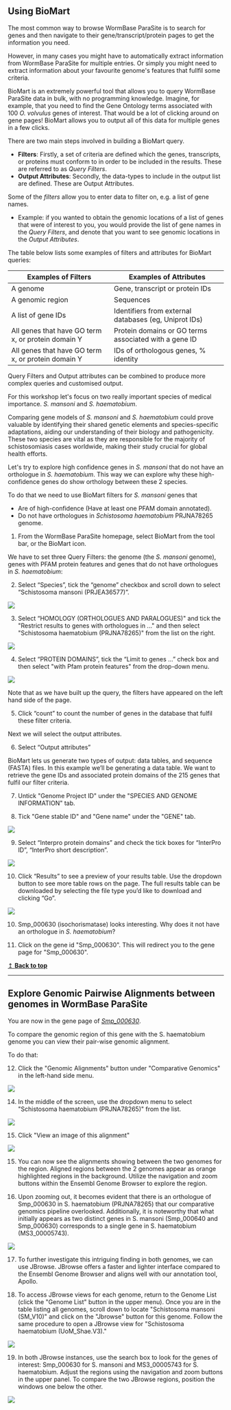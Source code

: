 ## Using BioMart 

The most common way to browse WormBase ParaSite is to search for genes and then navigate to their gene/transcript/protein pages to get the information you need.

However, in many cases you might have to automatically extract information from WormBase ParaSite for multiple entries. Or simply you might need to extract information about your favourite genome's features that fullfil some criteria.

BioMart is an extremely powerful tool that allows you to query WormBase ParaSite data in bulk, with no programming knowledge. Imagine, for example, that you need to find the Gene Ontology terms associated with 100 _O. volvulus_ genes of interest. That would be a lot of clicking around on gene pages! BioMart allows you to output all of this data for multiple genes in a few clicks.

There are two main steps involved in building a BioMart query.
- **Filters**: Firstly, a set of criteria are defined which the genes, transcripts, or proteins must conform to in order to be included in the results. These are referred to as *Query Filters*. 
- **Output Attributes**: Secondly, the data-types to include in the output list are defined. These are Output Attributes.

Some of the *filters* allow you to enter data to filter on, e.g. a list of gene names.

- Example: if you wanted to obtain the genomic locations of a list of genes that were of interest to you, you would provide the list of gene names in the *Query Filters*, and denote that you want to see genomic locations in the *Output Attributes*.

The table below lists some examples of filters and attributes for BioMart queries:

| Examples  of Filters       | Examples of Attributes           | 
| ------------- |-------------| 
| A genome      | Gene, transcript or protein IDs | 
| A genomic region | Sequences      |
| A list of gene IDs| Identifiers from external databases (eg, Uniprot IDs)      |
| All genes that have GO term x, or protein domain Y| Protein domains or GO terms associated with a gene ID    |
| All genes that have GO term x, or protein domain Y| IDs of orthologous genes, % identity   | 

Query Filters and Output attributes can be combined to produce more complex queries and customised output.

For this workshop let's focus on two really important species of medical importance. _S. mansoni_ and _S. haematobium_.

Comparing gene models of _S. mansoni_ and _S. haematobium_ could prove valuable by identifying their shared genetic elements and species-specific adaptations, aiding our understanding of their biology and pathogenicity. These two species are vital as they are responsible for the majority of schistosomiasis cases worldwide, making their study crucial for global health efforts.

Let's try to explore high confidence genes in _S. mansoni_ that do not have an orthologue in _S. haematobium_. This way we can explore why these high-confidence genes do show orthology between these 2 species.

To do that we need to use BioMart filters for _S. mansoni_ genes that
- Are of high-confidence (Have at least one PFAM domain annotated).
- Do not have orthologues in _Schistosoma haematobium_ PRJNA78265 genome.

1. From the WormBase ParaSite homepage, select BioMart from the tool bar, or the BioMart icon.

We have to set three Query Filters: the genome (the _S. mansoni_ genome), genes with PFAM protein features and genes that do not have orthologues in _S. haematobium_:

2. Select “Species”, tick the “genome” checkbox and scroll down to select “Schistosoma mansoni (PRJEA36577)”.

![](figures/figure_5.2.png)

3. Select “HOMOLOGY (ORTHOLOGUES AND PARALOGUES)" and tick the "Restrict results to genes with orthologues in ..." and then select "Schistosoma haematobium (PRJNA78265)" from the list on the right.

![](figures/figure_5.3.png)

4. Select “PROTEIN DOMAINS”, tick the “Limit to genes ...” check box and then select "with Pfam protein features" from the drop-down menu.

![](figures/figure_5.4.png)

Note that as we have built up the query, the filters have appeared on the left hand side of the page.

5. Click “count” to count the number of genes in the database that fulfil these filter criteria.

Next we will select the output attributes.

6. Select “Output attributes”

BioMart lets us generate two types of output: data tables, and sequence (FASTA) files. In this example we’ll be generating a data table. We want to retrieve the gene IDs and associated protein domains of the 215 genes that fulfil our filter criteria.

7. Untick "Genome Project ID" under the "SPECIES AND GENOME INFORMATION" tab. 

8. Tick "Gene stable ID" and "Gene name" under the "GENE" tab.

![](figures/figure_5.5.png)


9. Select “Interpro protein domains” and check the tick boxes for “InterPro ID”, “InterPro short description”.

![](figures/figure_5.6.png)

10. Click “Results” to see a preview of your results table. Use the dropdown button to see more table rows on the page. The full results table can be downloaded by selecting the file type you’d like to download and clicking “Go”.

![](figures/figure_5.7.png)

10. Smp_000630 (isochorismatase) looks interesting. Why does it not have an orthologue in _S. haematobium_?

11. Click on the gene id "Smp_000630". This will redirect you to the gene page for "Smp_000630".

[↥ **Back to top**](#top)

---
## Explore Genomic Pairwise Alignments between genomes in WormBase ParaSite

You are now in the gene page of [_Smp_000630_](https://parasite.wormbase.org/Schistosoma_mansoni_prjea36577/Gene/Summary?db=core;g=Smp_000630;r=SM_V10_3:36381195-36394370;t=Smp_000630.1).

To compare the genomic region of this gene with the S. haematobium genome you can view their pair-wise genomic alignment.

To do that:

12. Click the "Genomic Alignments" button under "Comparative Genomics" in the left-hand side menu.

![](figures/figure_5.8.png)

14. In the middle of the screen, use the dropdown menu to select "Schistosoma haematobium (PRJNA78265)" from the list.

![](figures/figure_5.9.png)

15. Click "View an image of this alignment"

![](figures/figure_5.10.png)

15. You can now see the alignments showing between the two genomes for the region. Aligned regions between the 2 genomes appear as orange highlighted regions in the background. Utilize the navigation and zoom buttons within the Ensembl Genome Browser to explore the region.

16. Upon zooming out, it becomes evident that there is an orthologue of Smp_000630 in S. haematobium (PRJNA78265) that our comparative genomics pipeline overlooked. Additionally, it is noteworthy that what initially appears as two distinct genes in S. mansoni (Smp_000640 and Smp_000630) corresponds to a single gene in S. haematobium (MS3_00005743).

![](figures/figure_5.11.png)

17. To further investigate this intriguing finding in both genomes, we can use JBrowse. JBrowse offers a faster and lighter interface compared to the Ensembl Genome Browser and aligns well with our annotation tool, Apollo.

18. To access JBrowse views for each genome, return to the Genome List (click the "Genome List" button in the upper menu). Once you are in the table listing all genomes, scroll down to locate "Schistosoma mansoni (SM_V10)" and click on the "Jbrowse" button for this genome. Follow the same procedure to open a JBrowse view for "Schistosoma haematobium (UoM_Shae.V3)."

![](figures/figure_5.12.png)

19. In both JBrowse instances, use the search box to look for the genes of interest: Smp_000630 for S. mansoni and MS3_00005743 for S. haematobium. Adjust the regions using the navigation and zoom buttons in the upper panel. To compare the two JBrowse regions, position the windows one below the other.

![](figures/figure_5.13.png)


